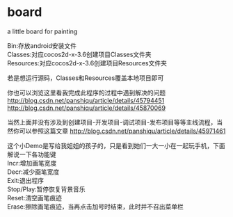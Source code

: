 # board
a little board for painting

Bin:存放android安装文件  
Classes:对应cocos2d-x-3.6创建项目Classes文件夹  
Resources:对应cocos2d-x-3.6创建项目Resources文件夹  

若是想运行源码，Classes和Resources覆盖本地项目即可

你也可以浏览这里看我完成此程序的过程中遇到解决的问题
http://blog.csdn.net/panshiqu/article/details/45794451
http://blog.csdn.net/panshiqu/article/details/45870069

当然上面并没有涉及到创建项目-开发项目-调试项目-发布项目等等主线流程，当然你可以参照这篇文章
http://blog.csdn.net/panshiqu/article/details/45971461

这个小Demo是写给我姐姐的孩子的，只是看到她们一大一小在一起玩手机，下面解说一下各功能键  
Incr:增加画笔宽度  
Decr:减少画笔宽度  
Exit:退出程序  
Stop/Play:暂停恢复背景音乐  
Reset:清空画笔痕迹  
Erase:擦除画笔痕迹，当再点击加号时结束，此时并不召出菜单栏  
